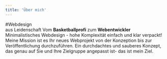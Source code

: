 ```yaml
---
title: 'Über mich'
---
```


#<span>Webdesign </span><br>aus Leidenschaft
<span class="subtitle">Vom **Basketballprofi** zum **Webentwickler**</span>
Minimalistisches Webdesign - hohe Komplexität einfach und klar verpackt! Meine Mission ist es Ihr neues Webprojekt von der Konzeption bis zur Veröffen&shy;tlichung durchzu&shy;führen. Ein durchdachtes und sauberes Konzept, das genau auf Sie und Ihre Zielgruppe angepasst ist- das ist mein Ziel. 
